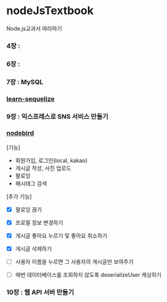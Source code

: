 # nodeJsTextbook
Node.js교과서 따라하기


### 4장 : 

### 6장 : 

### 7장 : MySQL
### [learn-sequelize](https://github.com/dav1n9/nodeJsTextbook/tree/main/learn-sequelize)

### 9장 : 익스프레스로 SNS 서비스 만들기
### [nodebird](https://github.com/dav1n9/nodeJsTextbook/tree/main/nodebird)

[기능]  

* 회원가입, 로그인(local, kakao)
* 게시글 작성, 사진 업로드
* 팔로잉
* 해시태그 검색

[추가 기능]

- [x] 팔로잉 끊기
- [x] 프로필 정보 변경하기
- [x] 게시글 좋아요 누르기 및 좋아요 취소하기
- [x] 게시글 삭제하기
- [ ] 사용자 이름을 누르면 그 사용자의 게시글만 보여주기
- [ ] 매번 데이터베이스를 조회하지 않도록 deserializeUser 캐싱하기


### 10장 : 웹 API 서버 만들기